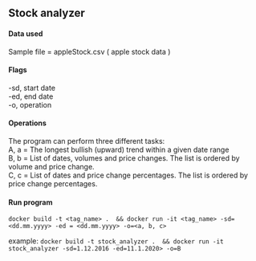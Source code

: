 

## Stock analyzer

#### Data used
Sample file = appleStock.csv ( apple stock data )

#### Flags
  -sd, start date\
  -ed, end date\
  -o, operation

#### Operations
The program can perform three different tasks:\
  A, a = The longest bullish (upward) trend within a given date range\
  B, b = List of dates, volumes and price changes. The list is ordered by
volume and price change.\
  C, c = List of dates and price change percentages. The list is ordered by
price change percentages.


#### Run program
`docker build -t <tag_name> . 
  && docker run -it <tag_name> -sd=<dd.mm.yyyy> -ed = <dd.mm.yyyy> -o=<a, b, c>`  

example:
  `docker build -t stock_analyzer . 
    && docker run -it stock_analyzer -sd=1.12.2016 -ed=11.1.2020> -o=B`

